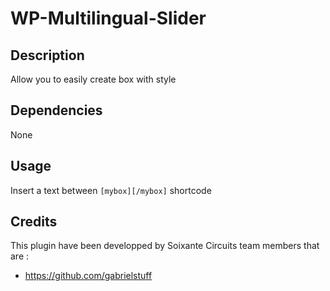 # WP-Multilingual-Slider

## Description 

Allow you to easily create box with style

## Dependencies

None

## Usage 

Insert a text between `[mybox][/mybox]` shortcode 

## Credits

This plugin have been developped by Soixante Circuits team members that are :

- https://github.com/gabrielstuff

